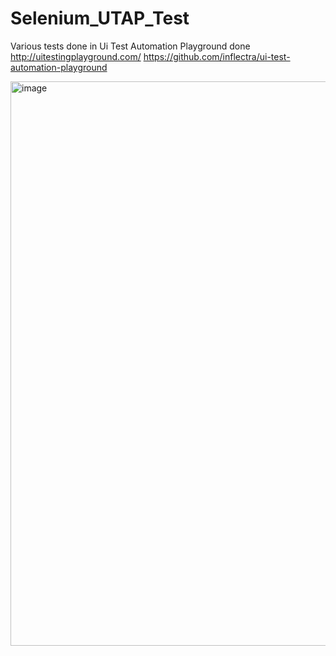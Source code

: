 # Selenium_UTAP_Test
Various tests done in Ui Test Automation Playground done 
http://uitestingplayground.com/
https://github.com/inflectra/ui-test-automation-playground

<img width="903" alt="image" src="https://github.com/t0turi00/Selenium_UTAP_Test/assets/79054967/9bee7c38-9422-44d3-b86d-4f6ef3ee8280">
